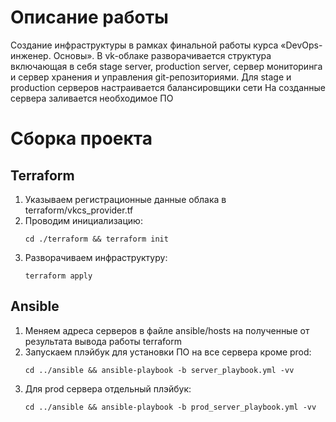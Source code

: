 # Описание работы
Создание инфраструктуры в рамках финальной работы курса «DevOps-инженер. Основы». 
В vk-облаке разворачивается структура включающая в себя stage server, production server, сервер мониторинга и сервер хранения и управления git-репозиториями. Для stage и production серверов настраивается балансировщики сети
На созданные сервера заливается необходимое ПО

# Сборка проекта
## Terraform
1. Указываем регистрационные данные облака в terraform/vkcs_provider.tf
2. Проводим инициализацию:
   ```shell
   cd ./terraform && terraform init
   ```
4. Разворачиваем инфраструктуру:
   ```shell
   terraform apply
   ```

## Ansible  
1. Меняем адреса серверов в файле ansible/hosts на полученные от результата вывода работы terraform
2. Запускаем плэйбук для установки ПО на все сервера кроме prod:
   ```shell
   cd ../ansible && ansible-playbook -b server_playbook.yml -vv
   ```
4. Для prod сервера отдельный плэйбук:
   ```shell
   cd ../ansible && ansible-playbook -b prod_server_playbook.yml -vv
   ```
